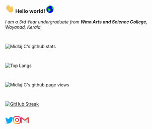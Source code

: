 ### <img src="https://github.com/midlajc/midlajc/blob/master/assets/Hi.gif" width="29px"> Hello world!&nbsp;<img src="https://github.com/midlajc/midlajc/blob/master/assets/Earth.gif" width="24px">

<p>
  <em>
    I am a 3rd Year undergraduate from <b>Wmo Arts and Science College</b>, Wayanad, Kerala. 
  </em>
</p>

<br>

![Midlaj C's github stats](https://github-readme-stats.vercel.app/api?username=midlajc&count_private=true&show_icons=true&theme=radical)
                         
<br>

![Top Langs](https://github-readme-stats.vercel.app/api/top-langs/?username=midlajc&layout=compact&theme=radical)

<br>

![Midlaj C's github page views](https://komarev.com/ghpvc/?username=midlajc&color=brightgreen)

<br>

[![GitHub Streak](https://github-readme-streak-stats.herokuapp.com?user=midlajc&theme=radical&date_format=M%20j%5B%2C%20Y%5D)](https://git.io/streak-stats)

<br>

  <a href="https://twitter.com/midlajc1">
    <img align="left" alt="Midlaj C | Twitter" width="26px" src="https://github.com/midlajc/midlajc/blob/master/assets/Twitter.svg" />
  </a>
  <a href="https://www.instagram.com/_midlaj_c/">
    <img align="left" alt="Midlaj C | Instagram" width="24px" src="https://github.com/midlajc/midlajc/blob/master/assets/Instagram.svg" />
  </a>
  <a href="mailto:mail.midlajc@gmail.com">
    <img align="left" alt="Midlaj C | Gmail" width="26px" src="https://github.com/midlajc/midlajc/blob/master/assets/Gmail.svg" />
  </a>


<!--
**midlajc/midlajc** is a ✨ _special_ ✨ repository because its `README.md` (this file) appears on your GitHub profile.

Here are some ideas to get you started:

- 🔭 I’m currently working on ...
- 🌱 I’m currently learning ...
- 👯 I’m looking to collaborate on ...
- 🤔 I’m looking for help with ...
- 💬 Ask me about ...
- 📫 How to reach me: ...
- 😄 Pronouns: ...
- ⚡ Fun fact: ...
-->
